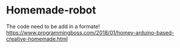 # Homemade-robot

The code need to be add in a formate! 
https://www.programmingboss.com/2018/01/homey-arduino-based-creative-homemade.html
